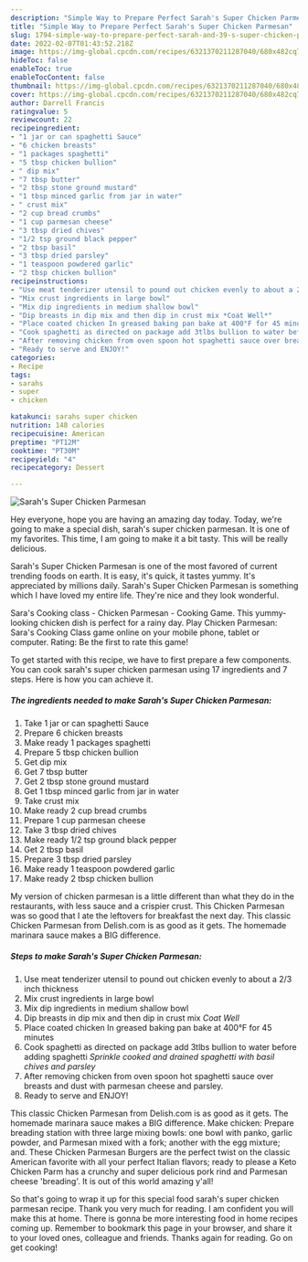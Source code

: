 ```yaml
---
description: "Simple Way to Prepare Perfect Sarah's Super Chicken Parmesan"
title: "Simple Way to Prepare Perfect Sarah's Super Chicken Parmesan"
slug: 1794-simple-way-to-prepare-perfect-sarah-and-39-s-super-chicken-parmesan
date: 2022-02-07T01:43:52.218Z
image: https://img-global.cpcdn.com/recipes/6321370211287040/680x482cq70/sarahs-super-chicken-parmesan-recipe-main-photo.jpg
hideToc: false
enableToc: true
enableTocContent: false
thumbnail: https://img-global.cpcdn.com/recipes/6321370211287040/680x482cq70/sarahs-super-chicken-parmesan-recipe-main-photo.jpg
cover: https://img-global.cpcdn.com/recipes/6321370211287040/680x482cq70/sarahs-super-chicken-parmesan-recipe-main-photo.jpg
author: Darrell Francis
ratingvalue: 5
reviewcount: 22
recipeingredient:
- "1 jar or can spaghetti Sauce"
- "6 chicken breasts"
- "1 packages spaghetti"
- "5 tbsp chicken bullion"
- " dip mix"
- "7 tbsp butter"
- "2 tbsp stone ground mustard"
- "1 tbsp minced garlic from jar in water"
- " crust mix"
- "2 cup bread crumbs"
- "1 cup parmesan cheese"
- "3 tbsp dried chives"
- "1/2 tsp ground black pepper"
- "2 tbsp basil"
- "3 tbsp dried parsley"
- "1 teaspoon powdered garlic"
- "2 tbsp chicken bullion"
recipeinstructions:
- "Use meat tenderizer utensil to pound out chicken evenly to about a 2/3 inch thickness"
- "Mix crust ingredients in large bowl"
- "Mix dip ingredients in medium shallow bowl"
- "Dip breasts in dip mix and then dip in crust mix *Coat Well*"
- "Place coated chicken In greased baking pan bake at 400°F for 45 minutes"
- "Cook spaghetti as directed on package add 3tlbs bullion to water before adding spaghetti *Sprinkle cooked and drained spaghetti with basil chives and parsley*"
- "After removing chicken from oven spoon hot spaghetti sauce over breasts and dust with parmesan cheese and parsley."
- "Ready to serve and ENJOY!"
categories:
- Recipe
tags:
- sarahs
- super
- chicken

katakunci: sarahs super chicken 
nutrition: 148 calories
recipecuisine: American
preptime: "PT12M"
cooktime: "PT30M"
recipeyield: "4"
recipecategory: Dessert

---
```



![Sarah&#39;s Super Chicken Parmesan](https://img-global.cpcdn.com/recipes/6321370211287040/680x482cq70/sarahs-super-chicken-parmesan-recipe-main-photo.jpg)

Hey everyone, hope you are having an amazing day today. Today, we're going to make a special dish, sarah&#39;s super chicken parmesan. It is one of my favorites. This time, I am going to make it a bit tasty. This will be really delicious.

Sarah&#39;s Super Chicken Parmesan is one of the most favored of current trending foods on earth. It is easy, it's quick, it tastes yummy. It's appreciated by millions daily. Sarah&#39;s Super Chicken Parmesan is something which I have loved my entire life. They're nice and they look wonderful.

Sara&#39;s Cooking class - Chicken Parmesan - Cooking Game. This yummy-looking chicken dish is perfect for a rainy day. Play Chicken Parmesan: Sara&#39;s Cooking Class game online on your mobile phone, tablet or computer. Rating: Be the first to rate this game!


To get started with this recipe, we have to first prepare a few components. You can cook sarah&#39;s super chicken parmesan using 17 ingredients and 7 steps. Here is how you can achieve it.

<!--inarticleads1-->

##### The ingredients needed to make Sarah&#39;s Super Chicken Parmesan:

1. Take 1 jar or can spaghetti Sauce
1. Prepare 6 chicken breasts
1. Make ready 1 packages spaghetti
1. Prepare 5 tbsp chicken bullion
1. Get  dip mix
1. Get 7 tbsp butter
1. Get 2 tbsp stone ground mustard
1. Get 1 tbsp minced garlic from jar in water
1. Take  crust mix
1. Make ready 2 cup bread crumbs
1. Prepare 1 cup parmesan cheese
1. Take 3 tbsp dried chives
1. Make ready 1/2 tsp ground black pepper
1. Get 2 tbsp basil
1. Prepare 3 tbsp dried parsley
1. Make ready 1 teaspoon powdered garlic
1. Make ready 2 tbsp chicken bullion


My version of chicken parmesan is a little different than what they do in the restaurants, with less sauce and a crispier crust. This Chicken Parmesan was so good that I ate the leftovers for breakfast the next day. This classic Chicken Parmesan from Delish.com is as good as it gets. The homemade marinara sauce makes a BIG difference. 

<!--inarticleads2-->

##### Steps to make Sarah&#39;s Super Chicken Parmesan:

1. Use meat tenderizer utensil to pound out chicken evenly to about a 2/3 inch thickness
1. Mix crust ingredients in large bowl
1. Mix dip ingredients in medium shallow bowl
1. Dip breasts in dip mix and then dip in crust mix *Coat Well*
1. Place coated chicken In greased baking pan bake at 400°F for 45 minutes
1. Cook spaghetti as directed on package add 3tlbs bullion to water before adding spaghetti *Sprinkle cooked and drained spaghetti with basil chives and parsley*
1. After removing chicken from oven spoon hot spaghetti sauce over breasts and dust with parmesan cheese and parsley.
1. Ready to serve and ENJOY!

This classic Chicken Parmesan from Delish.com is as good as it gets. The homemade marinara sauce makes a BIG difference. Make chicken: Prepare breading station with three large mixing bowls: one bowl with panko, garlic powder, and Parmesan mixed with a fork; another with the egg mixture; and. These Chicken Parmesan Burgers are the perfect twist on the classic American favorite with all your perfect Italian flavors; ready to please a Keto Chicken Parm has a crunchy and super delicious pork rind and Parmesan cheese &#39;breading&#39;. It is out of this world amazing y&#39;all! 

So that's going to wrap it up for this special food sarah&#39;s super chicken parmesan recipe. Thank you very much for reading. I am confident you will make this at home. There is gonna be more interesting food in home recipes coming up. Remember to bookmark this page in your browser, and share it to your loved ones, colleague and friends. Thanks again for reading. Go on get cooking!
